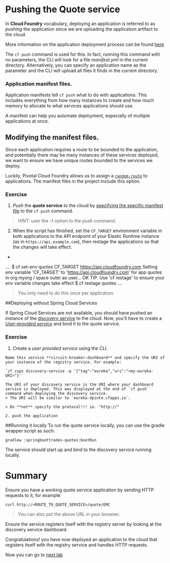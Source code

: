 # Pushing the Quote service

In **Cloud Foundry** vocabulary, deploying an application is referred to as *pushing* the application since we are uploading the application artifact to the cloud.

More information on the application deployment process can be found [here](http://docs.pivotal.io/pivotalcf/devguide/deploy-apps/deploy-app.html)

The `cf push` command is used for this. In fact, running this command with no parameters, the CLI will look for a file *manifest.yml* in the current directory. Alternatively, you can specify an application name as the parameter and the CLI will upload all files it finds in the current directory.

### Application manifest files.
Application manifests tell `cf push` what to do with applications. This includes everything from how many instances to create and how much memory to allocate to what services applications should use.

A manifest can help you automate deployment, especially of multiple applications at once.

## Modifying the manifest files.
Since each application requires a route to be bounded to the application, and potentially there may be many instances of these services deployed, we want to ensure we have unique routes bounded to the services we deploy.

Luckily, Pivotal Cloud Foundry allows us to assign a [`random-route`](http://docs.pivotal.io/pivotalcf/devguide/deploy-apps/manifest.html#random-route) to applications. The manifest files in the project include this option.

### Exercise

1. *Push* the **quote service** to the cloud by [specifying the specific manifest file](http://docs.pivotal.io/pivotalcf/devguide/deploy-apps/manifest.html#find-manifest) to the `cf push` command.

  > HINT: user the -f option to the push command.

2. When the script has finished, set the `CF_TARGET` environment variable in both applications to the API endpoint of your Elastic Runtime instance (as in `https://api.example.com`), then restage the applications so that the changes will take effect.
  +
  ....
  $ cf set-env quotes CF_TARGET https://api.cloudfoundry.com
  Setting env variable 'CF_TARGET' to 'https://api.cloudfoundry.com' for app quotes in org myorg / space outer as user...
  OK
  TIP: Use 'cf restage' to ensure your env variable changes take effect
  $ cf restage quotes
  ....
  > You only need to do this once per application.

##Deploying without Spring Cloud Services

  If Spring Cloud Services are not available, you should have pushed an instance of the [discovery service](https://github.com/dpinto-pivotal/cf-SpringBootTrader-extras) to the cloud. Now, you'll have to create a [*User-provided service*](http://docs.pivotal.io/pivotalcf/devguide/services/user-provided.html) and bind it to the quote service.

  ### Exercise
  1. Create a *user provided service* using the CLI.

    Name this service **circuit-breaker-dashboard** and specify the URI of your instance of the registry service. For example:

    `cf cups discovery-service -p '{"tag":"eureka","uri":"<my-eureka-URI>"}'`

    The URI of your discovery service is the URI where your dashboard service is deployed. This was displayed at the end of `cf push` command when deploying the discovery service.
    > The URI will be similar to `eureka-dpinto.cfapps.io`.

    > Do **not** specify the protocol!!! ie. "http://"

    2. push the application

##Running it locally
  To run the quote service locally, you can use the gradle wrapper script as such:

  ```
  gradlew :springboottrades-quotes:bootRun
  ```
  The service should start up and bind to the discovery service running locally.

# Summary

Ensure you have a working quote service application by sending HTTP requests to it, for example:

`curl http://<ROUTE_TO_QUOTE_SERVICE>/quote/EMC`

> You can also put the above URL in your browser.

Ensure the service registers itself with the registry server by looking at the discovery service dashboard.

Congratulations! you have now deployed an application to the cloud that registers itself with the registry service and handles HTTP requests.

Now you can go to [next lab](lab_pushall.md)
